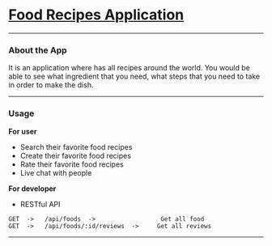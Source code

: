 # [Food Recipes Application](https://ccw-food-api.herokuapp.com/#/)
--------

### About the App
It is an application where has all recipes around the world. You would be able to see what ingredient that you need, what steps that you need to take in order to make the dish.

---------
### Usage
**For user**

* Search their favorite food recipes
* Create their favorite food recipes
* Rate their favorite food recipes
* Live chat with people


**For developer**
* RESTful API
 
>

    GET  ->   /api/foods  ->                  Get all food
    GET  ->   /api/foods/:id/reviews  ->     Get all reviews

---------